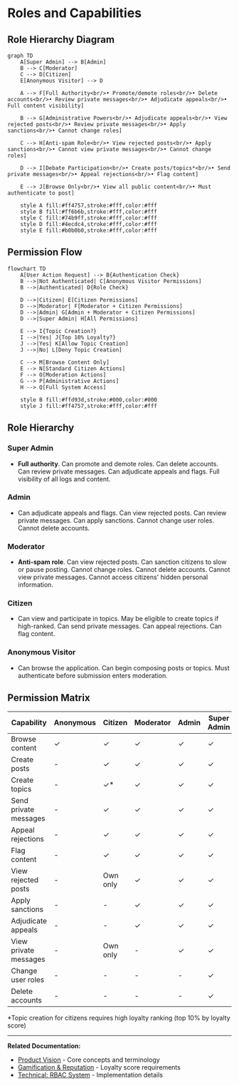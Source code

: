 # Roles and Capabilities

## Role Hierarchy Diagram

```mermaid
graph TD
    A[Super Admin] --> B[Admin]
    B --> C[Moderator]
    C --> D[Citizen]
    E[Anonymous Visitor] --> D
    
    A --> F[Full Authority<br/>• Promote/demote roles<br/>• Delete accounts<br/>• Review private messages<br/>• Adjudicate appeals<br/>• Full content visibility]
    
    B --> G[Administrative Powers<br/>• Adjudicate appeals<br/>• View rejected posts<br/>• Review private messages<br/>• Apply sanctions<br/>• Cannot change roles]
    
    C --> H[Anti-spam Role<br/>• View rejected posts<br/>• Apply sanctions<br/>• Cannot view private messages<br/>• Cannot change roles]
    
    D --> I[Debate Participation<br/>• Create posts/topics*<br/>• Send private messages<br/>• Appeal rejections<br/>• Flag content]
    
    E --> J[Browse Only<br/>• View all public content<br/>• Must authenticate to post]
    
    style A fill:#ff4757,stroke:#fff,color:#fff
    style B fill:#ff6b6b,stroke:#fff,color:#fff
    style C fill:#74b9ff,stroke:#fff,color:#fff
    style D fill:#4ecdc4,stroke:#fff,color:#fff
    style E fill:#b0b0b0,stroke:#fff,color:#fff
```

## Permission Flow

```mermaid
flowchart TD
    A[User Action Request] --> B{Authentication Check}
    B -->|Not Authenticated| C[Anonymous Visitor Permissions]
    B -->|Authenticated| D{Role Check}
    
    D -->|Citizen| E[Citizen Permissions]
    D -->|Moderator| F[Moderator + Citizen Permissions]
    D -->|Admin| G[Admin + Moderator + Citizen Permissions]
    D -->|Super Admin| H[All Permissions]
    
    E --> I{Topic Creation?}
    I -->|Yes| J{Top 10% Loyalty?}
    J -->|Yes| K[Allow Topic Creation]
    J -->|No| L[Deny Topic Creation]
    
    C --> M[Browse Content Only]
    E --> N[Standard Citizen Actions]
    F --> O[Moderation Actions]
    G --> P[Administrative Actions]
    H --> Q[Full System Access]
    
    style B fill:#ffd93d,stroke:#000,color:#000
    style J fill:#ff4757,stroke:#fff,color:#fff
```

## Role Hierarchy

### Super Admin
- **Full authority**. Can promote and demote roles. Can delete accounts. Can review private messages. Can adjudicate appeals and flags. Full visibility of all logs and content.

### Admin
- Can adjudicate appeals and flags. Can view rejected posts. Can review private messages. Can apply sanctions. Cannot change user roles. Cannot delete accounts.

### Moderator
- **Anti-spam role**. Can view rejected posts. Can sanction citizens to slow or pause posting. Cannot change roles. Cannot delete accounts. Cannot view private messages. Cannot access citizens' hidden personal information.

### Citizen
- Can view and participate in topics. May be eligible to create topics if high-ranked. Can send private messages. Can appeal rejections. Can flag content.

### Anonymous Visitor
- Can browse the application. Can begin composing posts or topics. Must authenticate before submission enters moderation.

## Permission Matrix

| Capability | Anonymous | Citizen | Moderator | Admin | Super Admin |
|------------|-----------|---------|-----------|-------|-------------|
| Browse content | ✓ | ✓ | ✓ | ✓ | ✓ |
| Create posts | - | ✓ | ✓ | ✓ | ✓ |
| Create topics | - | ✓* | ✓ | ✓ | ✓ |
| Send private messages | - | ✓ | ✓ | ✓ | ✓ |
| Appeal rejections | - | ✓ | ✓ | ✓ | ✓ |
| Flag content | - | ✓ | ✓ | ✓ | ✓ |
| View rejected posts | - | Own only | ✓ | ✓ | ✓ |
| Apply sanctions | - | - | ✓ | ✓ | ✓ |
| Adjudicate appeals | - | - | ✓ | ✓ | ✓ |
| View private messages | - | Own only | - | ✓ | ✓ |
| Change user roles | - | - | - | - | ✓ |
| Delete accounts | - | - | - | - | ✓ |

*Topic creation for citizens requires high loyalty ranking (top 10% by loyalty score)

---

**Related Documentation:**
- [Product Vision](./01-product-vision.md) - Core concepts and terminology
- [Gamification & Reputation](./10-gamification-reputation.md) - Loyalty score requirements
- [Technical: RBAC System](../technical-design/08-rbac-permissions.md) - Implementation details
